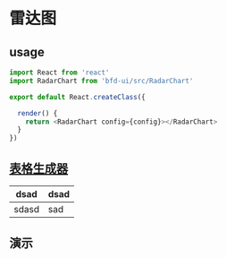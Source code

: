 # 雷达图


## usage

```js
import React from 'react'
import RadarChart from 'bfd-ui/src/RadarChart'

export default React.createClass({

  render() {
    return <RadarChart config={config}></RadarChart>
  }
})
```

## [表格生成器](http://www.tablesgenerator.com/markdown_tables)

| dsad  | dsad |
|-------|------|
| sdasd | sad  |

## 演示

<div id="demo" style="width:600px;"></div>
